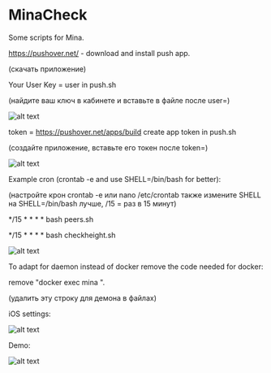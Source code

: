 # MinaCheck
Some scripts for Mina.

https://pushover.net/ - download and install push app.

(скачать приложение)

Your User Key = user in push.sh

(найдите ваш ключ в кабинете и вставьте в файле после user=)

![alt text](https://s543sas.storage.yandex.net/rdisk/698788bc163c24df8d9d8e9540b83dfe3dfa934ea84950577a1871fc084def5a/602c5c46/5oFYTproQs5IX7nyBKo3Adk_em657DLbpcGPqyYRckD7K7YOf5mDJPb7YspG8fo7hAzI36qV9ep7v92IHTrOjA==?uid=245184877&filename=%D0%A1%D0%BD%D0%B8%D0%BC%D0%BE%D0%BA%20%D1%8D%D0%BA%D1%80%D0%B0%D0%BD%D0%B0%202021-02-17%20%D0%B2%2000.55.01.png&disposition=inline&hash=&limit=0&content_type=image%2Fpng&owner_uid=245184877&fsize=96339&hid=0481bde1db343bb911d98d62064d410b&media_type=image&tknv=v2&etag=2806797f1dcd19433ace138ccfc532a2&rtoken=JZtKKgKMHkqi&force_default=yes&ycrid=na-3657647acc86f34a447fcd7768bc4214-downloader17h&ts=5bb7ce2fb1d80&s=44022a909cadaca750da00e7af4ed38122a53905205e9eb79cc7a0f1e126eb09&pb=U2FsdGVkX192tP-c689q25hHEn3oe5ulWh5auNcn9Cazi8km5qIBGEZf3DXS9F4v05xq-azktLqZ5OIk6b8CPnNPkuHg6PMM-6Mfyt36Ong)

token = https://pushover.net/apps/build create app token in push.sh

(создайте приложение, вставьте его токен после token=)

![alt text](https://s151vla.storage.yandex.net/rdisk/ae4002196dae2e0ea0740de4f10464c41d184b317a0919f7781e5e4a28282f5f/602c5bd8/5oFYTproQs5IX7nyBKo3AdJX6MFiLK8rhnmun6P6dByIAjje3FAgttyPc5Y6-OMePyucTUKiqV8EyjBBs2QZBw==?uid=0&filename=%D0%A1%D0%BD%D0%B8%D0%BC%D0%BE%D0%BA%20%D1%8D%D0%BA%D1%80%D0%B0%D0%BD%D0%B0%202021-02-17%20%D0%B2%2000.54.50.png&disposition=inline&hash=&limit=0&content_type=image%2Fpng&owner_uid=0&fsize=135749&hid=45193c4d02bfe9aa0648bb22c3972c6d&media_type=image&tknv=v2&etag=d6e275d6076337e55b557010f9f05443&rtoken=mFusQOSW2XrI&force_default=no&ycrid=na-4f15abbb4ca771134938fdf997f1d8b4-downloader4f&ts=5bb7cdc6ca600&s=256b65ce2f61782045a812518b9d3595e99be300cae0156e570f0be499f887f4&pb=U2FsdGVkX1-AYNZu4b3hSYIKQAoHKGriVpH8CwkPafnNUKIPIzHi659qSYGRKVttNYDQMx5dH-j9XkbwuXgm-nWXGFyyfeWvHFaFbSHcttU)

Example cron (crontab -e and use SHELL=/bin/bash for better):

(настройте крон crontab -e или nano /etc/crontab также измените SHELL на SHELL=/bin/bash лучше, /15 = раз в 15 минут)

*/15 * * * * bash peers.sh

*/15 * * * * bash checkheight.sh

![alt text](https://s118vla.storage.yandex.net/rdisk/63b48ee89761ade089bf42bc3cb62f8bcb24e2a1ba2dbe37e15be2d4323b1da5/602c5fc9/5oFYTproQs5IX7nyBKo3AbouzABTCcQWR1gNWH1Ex4AVHXiQwbh6NyYH9KmpVKRJ3HQBM01oEq3MtYLSWZrjMg==?uid=245184877&filename=%D0%A1%D0%BD%D0%B8%D0%BC%D0%BE%D0%BA%20%D1%8D%D0%BA%D1%80%D0%B0%D0%BD%D0%B0%202021-02-17%20%D0%B2%2001.13.34.png&disposition=inline&hash=&limit=0&content_type=image%2Fpng&owner_uid=245184877&fsize=319184&hid=0b4c7934bd4a15d3338b58fa458a6a38&media_type=image&tknv=v2&etag=336211c4701cfeba5b6d5b02559bb45f&rtoken=1pp2WMrqUlML&force_default=yes&ycrid=na-67f7a770baf6c1d6ea8355722cbb617e-downloader14f&ts=5bb7d1890c440&s=0e954c911736a9510d983fc5a1bd4b10fd567281950ed0798594354921a340a9&pb=U2FsdGVkX18S1cMiWImHLRVH_XJblYCRygVdfU7TJL7dz3rAT-CCMSDND2lNRLqaQ6KdsfxkSk5P7VPGV9Qan6wmzkqpWJkSv2QcUc3yJEs)

To adapt for daemon instead of docker remove the code needed for docker:

remove "docker exec mina ".

(удалить эту строку для демона в файлах)

iOS settings:

![alt text](https://s227vla.storage.yandex.net/rdisk/e16779345caa5242a54bcf9b4552b3d06472d54b33cc7895f9a78700d4997371/602c615a/5oFYTproQs5IX7nyBKo3AcOGV6ximZ8Ri5scuWnulacLM_mRSVeIOUke1LZrHI7hvOhH6xNNPcVyrmLLYOEkwQ==?uid=245184877&filename=IMG_2317.png&disposition=inline&hash=&limit=0&content_type=image%2Fpng&owner_uid=245184877&fsize=303418&hid=04d4f567fe7193909aaafb27380e20d1&media_type=image&tknv=v2&etag=07b928635cb6b892a6e489c181248fa5&rtoken=iVpEktA29wTz&force_default=yes&ycrid=na-299731fe073a667296d09c4a010444fc-downloader11f&ts=5bb7d30778a80&s=800608f5b081c4ead4e864ccae299369d4461eab663ecbca53ef688e7ad6e6fe&pb=U2FsdGVkX1_lOEKIVWNrmDy2pcfA5tpIy11pY1oyoaMHk5-UPMLyTtbbVQxVseIH49X3kaiz_MYQ4NmrYrE_clDVzxIFmq91IbKWSZJ4dE8)

Demo:

![alt text](https://s60man.storage.yandex.net/rdisk/fce25dfd971f5c4f5f5bc8d85cb80dec640a923402eca2d8682dd112c34bd3e3/602c61ae/5oFYTproQs5IX7nyBKo3AUumhxW3wLIKkRglcZgOUxVQoUS1TMVqrWQDGwtUYdEbe5BuoYz9r1sA6Qd809Y1oA==?uid=245184877&filename=mina.png&disposition=inline&hash=&limit=0&content_type=image%2Fpng&owner_uid=245184877&fsize=1107081&hid=b72335ae1d3cf02af04a653d2c23e233&media_type=image&tknv=v2&etag=d6780161f1fd40f250dba252582d84a6&rtoken=3N4SLqpCpwPJ&force_default=yes&ycrid=na-6a8c624a10d9706a793dd526c4fc4572-downloader11f&ts=5bb7d35794780&s=cada39a4904fc9123749c0dbeabfc8dbf827bc4726d671f803d4aad6a57ca336&pb=U2FsdGVkX18c6TnsDQFa83BC4l8KGFkzcZ9jNM98q1EoXR6uj-D6phrp8w0fLa_XZi03OFqaK2rcraAvMYvLTHO2zdDkfNjNLXW1YPG8I-4)
